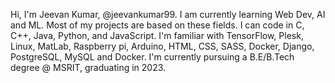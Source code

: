 Hi, I'm Jeevan Kumar, @jeevankumar99.
I am currently learning Web Dev, AI and ML.
Most of my projects are based on these fields. I can code in C, C++, Java, Python, and JavaScript.
I'm familiar with TensorFlow, Plesk, Linux, MatLab, Raspberry pi, Arduino, HTML, CSS, SASS, Docker, Django, PostgreSQL, MySQL and Docker.
I'm currently pursuing a B.E/B.Tech degree @ MSRIT, graduating in 2023.
